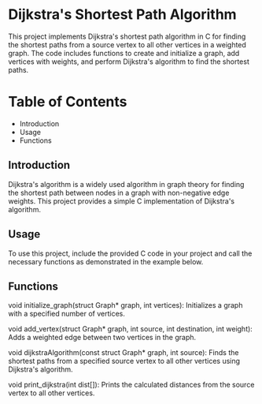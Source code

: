 # Dijkstra's Shortest Path Algorithm
This project implements Dijkstra's shortest path algorithm in C for finding the shortest paths from a source vertex to all other vertices in a weighted graph. The code includes functions to create and initialize a graph, add vertices with weights, and perform Dijkstra's algorithm to find the shortest paths.

# Table of Contents
- Introduction
- Usage
- Functions

## Introduction
Dijkstra's algorithm is a widely used algorithm in graph theory for finding the shortest path between nodes in a graph with non-negative edge weights. This project provides a simple C implementation of Dijkstra's algorithm.

## Usage
To use this project, include the provided C code in your project and call the necessary functions as demonstrated in the example below.

## Functions
void initialize_graph(struct Graph* graph, int vertices): Initializes a graph with a specified number of vertices.

void add_vertex(struct Graph* graph, int source, int destination, int weight): Adds a weighted edge between two vertices in the graph.

void dijkstraAlgorithm(const struct Graph* graph, int source): Finds the shortest paths from a specified source vertex to all other vertices using Dijkstra's algorithm.

void print_dijkstra(int dist[]): Prints the calculated distances from the source vertex to all other vertices.
